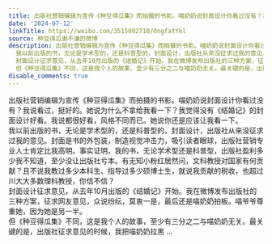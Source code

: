 ```yaml
---
title: 出版社营销编辑为宣传《种豆得瓜集》而拍摄的书影。喵奶奶说封面设计你看过没有？我说看过，挺好的。她说为什么不拿给我看一下？我觉得没有《结婚记》的封面设计...
date: '2024-07-12'
linkTitle: https://weibo.com/3515092710/OngfatYkl
source: 种豆得瓜谢不谦的微博
description: 出版社营销编辑为宣传《种豆得瓜集》而拍摄的书影。喵奶奶说封面设计你看过没有？我说看过，挺好的。她说为什么不拿给我看一下？我觉得没有《结婚记》的封面设计好看。我说都很好看，风格不同而已。她说你还是应该让我看一下。<br>
  我以前出版的书，无论是学术型的，还是科普型的，封面设计，出版社从来没征求过我的意见。封面是书的外包装，制造视觉冲击力，吸引读者眼球，出版社营销专业人士肯定比我高明。事实证明，我的书，无论学术型还是科普型，出版社盈利多少我不知道，至少没让出版社亏本。有无知小粉红居然问，文科教授对国家有何贡献？且不说我教过多少本科生、指导过多少硕博士生，就说我贡献的税收，也超过川大大多数理科教授，你信不信？<br>
  封面设计征求意见，从去年10月出版的《结婚记》开始。我在微博发布出版社的三种方案，征求网友意见，众说纷纭，莫衷一是，最后还是喵奶奶拍板。喵爷爷尊重她，因为她是另一半。<br>
  但《种豆得瓜集》不同，这是我个人的故事，至少有三分之二与喵奶奶无关。最关键的是，出版社征求意见的时候，我把喵奶奶拉黑 ...
disable_comments: true
---
```

出版社营销编辑为宣传《种豆得瓜集》而拍摄的书影。喵奶奶说封面设计你看过没有？我说看过，挺好的。她说为什么不拿给我看一下？我觉得没有《结婚记》的封面设计好看。我说都很好看，风格不同而已。她说你还是应该让我看一下。<br> 我以前出版的书，无论是学术型的，还是科普型的，封面设计，出版社从来没征求过我的意见。封面是书的外包装，制造视觉冲击力，吸引读者眼球，出版社营销专业人士肯定比我高明。事实证明，我的书，无论学术型还是科普型，出版社盈利多少我不知道，至少没让出版社亏本。有无知小粉红居然问，文科教授对国家有何贡献？且不说我教过多少本科生、指导过多少硕博士生，就说我贡献的税收，也超过川大大多数理科教授，你信不信？<br> 封面设计征求意见，从去年10月出版的《结婚记》开始。我在微博发布出版社的三种方案，征求网友意见，众说纷纭，莫衷一是，最后还是喵奶奶拍板。喵爷爷尊重她，因为她是另一半。<br> 但《种豆得瓜集》不同，这是我个人的故事，至少有三分之二与喵奶奶无关。最关键的是，出版社征求意见的时候，我把喵奶奶拉黑 ...